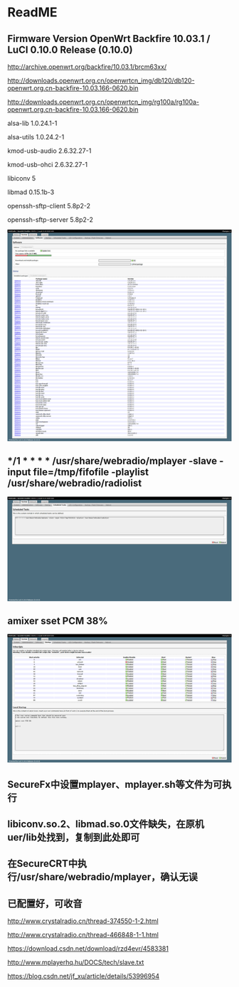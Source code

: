 # ReadME

## Firmware Version	OpenWrt Backfire 10.03.1 / LuCI 0.10.0 Release (0.10.0)

http://archive.openwrt.org/backfire/10.03.1/brcm63xx/

http://downloads.openwrt.org.cn/openwrtcn_img/db120/db120-openwrt.org.cn-backfire-10.03.166-0620.bin

http://downloads.openwrt.org.cn/openwrtcn_img/rg100a/rg100a-openwrt.org.cn-backfire-10.03.166-0620.bin

alsa-lib 	1.0.24.1-1

alsa-utils 	1.0.24.2-1

kmod-usb-audio 	2.6.32.27-1

kmod-usb-ohci 	2.6.32.27-1

libiconv 	5

libmad 	0.15.1b-3

openssh-sftp-client 	5.8p2-2

openssh-sftp-server 	5.8p2-2


![SW](./image/WebRadio_Software.png)

## */1 * * * * /usr/share/webradio/mplayer -slave -input file=/tmp/fifofile -playlist /usr/share/webradio/radiolist
![SW](./image/WebRadio_Scheduled_Tasks.png)

## amixer sset PCM 38%
![SW](./image/WebRadio_Startup.png)

## SecureFx中设置mplayer、mplayer.sh等文件为可执行

## libiconv.so.2、libmad.so.0文件缺失，在原机uer/lib处找到，复制到此处即可

## 在SecureCRT中执行/usr/share/webradio/mplayer，确认无误

## 已配置好，可收音

http://www.crystalradio.cn/thread-374550-1-2.html

http://www.crystalradio.cn/thread-466848-1-1.html

https://download.csdn.net/download/rzd4evr/4583381

http://www.mplayerhq.hu/DOCS/tech/slave.txt

https://blog.csdn.net/jf_xu/article/details/53996954
